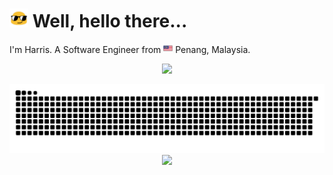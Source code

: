 # <img src="./assets/img/blob-sunglasses.gif" width="30"> Well, hello there... 

I'm Harris. A Software Engineer from <img src="./assets/img/my_square.png" width="15"> Penang, Malaysia.  

<!-- GitHub Stats -->
<!-- <p align="center">
    <img src="https://github-readme-stats.vercel.app/api?username=harrisadni&count_private=true&show_icons=true&theme=dark">
</p> -->

<!-- Skill Icons -->
<p align="center">
    <img src="https://skillicons.dev/icons?perline=8&i=js,ts,html,css,cs,php,c,cpp,java,py,nodejs,angular,react,dotnet,flask,powershell,vscode,visualstudio,arduino,gcp,mysql,firebase">
</p>

<!-- Snake Game -->
<picture>
    <source media="(prefers-color-scheme: dark)" srcset="https://raw.githubusercontent.com/harrisadni/harrisadni/snakegame-output/assets/snakegame-output/github-snake-dark.svg">
    <!-- <source media="(prefers-color-scheme: light)" srcset="https://raw.githubusercontent.com/harrisadni/harrisadni/snakegame-output/assets/snakegame-output/github-snake.svg"> -->
    <img alt="github contribution grid snake animation" src="https://raw.githubusercontent.com/harrisadni/harrisadni/snakegame-output/assets/snakegame-output/github-snake-dark.svg">
</picture>

<!-- View Counter -->
<div align="center">
  <img src="https://komarev.com/ghpvc/?username=harrisadni" width="100"/>
</div>
